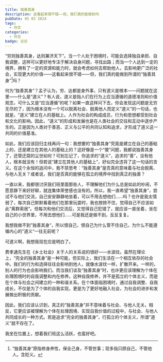 ```yaml
---
title: 独善其身
description: 这看起来很不错——但，我们真的能做到吗
pubDate: 05 03 2024
tags:
  - 作文
categories:
  - 作文
badge: 议论
---
```


“穷则独善其身，达则兼济天下”。当一个人处于困境时，可能会选择独自承担、自我调整，这样可以更好地专注于解决自身问题，寻找出路；而当一个人达到一定的境界，拥有了一定的资源和能力时，就会考虑如何去帮助他人，去影响更广泛的社会，实现更大的价值——这看起来很不错——但，我们真的能做到所谓的“独善其身”[^1]吗？

[^1]: “独善其身”原指修身养性，保全己身，不管世事；现多指只顾自己，不管他人。含贬义。

何为“独善其身”？孟子认为，穷、达都是身外事，只有道义是根本——问题就在这里——什么是“道义”？有人说，道义是指人们在行为上应当遵循的道德准则和价值观念，可什么又是“应当遵循”的呢？如果一直这样问下去，你会发现这问题是无穷无尽的了，因为根本没有一个可以脱离社会、脱离他人而定义“道义”的一句话，也就是，“道义”建立在人的基础上。人作为社会的构成成员，行为和思想都受到社会和文化的影响。因此，“道义”的形成和发展也是在人类社会的交往和互动中逐步产生的。正是因为人类对于善恶、正义与公平的共同认知和追求，才形成了道义这一共同的价值基准。

如此，我们应该回归主线再问一句：我想要的“独善其身”究竟是建立在自己的基础上的，还是建立在其他人的基础上的？这好像是一个“傻”问题，我都说独善其身了，还管迂腐的尘世如何？可别忘记了，你追求的“道义”，追求的“善”，没有他人，根本就没有！但若说“建立在其他人的基础上”，好似完全违背了这一句话的含义。在这个永恒的追问中，我不禁思考：“独善其身”是否真的意味着与社会脱离、与他人无关？或者说，我们是否真的能够在孤立的境界中找到真正的独善？

一直以来，我都很讨厌我们班里面那些人，不理解他们为什么总是如此的吵闹，不愿意静下来好好聊，就连集体荣誉感也没有的。所以，我一直希望“独善其身”，尝试不与他们交流，自己安安静静地坐着，可以不用去想他们……吗？也许是我太懦弱了，每次自己默默看着他们在那里玩耍时，我也按捺不住，觉得自己不应该如此“离群索居”。但每次和他们交流后，又觉得自己犯错了，就应该一直坐着，坐在自己的小世界里，不用去想他们……可是我还是做不到，反反复复。

我想我做不到”独善其身“，所以恨自己，恨自己为什么管不住自己，为什么不能遵循内心的”道义“一往无前呢？

可道义啊，我想我现在应是明白了。

费孝通先生在《乡土社会》关于人的关系说的很好——水波纹。虽然在理论上，“完全的独善其身”是一种可能，但实际上，我们生活在一个相互依存的社会中。我们的行为和选择往往会影响到他人，就像水波纹一样，扩散开来。一样的，别人的行为也会影响我们。而当我们谈及“独善其身”时，也许更应该理解为个体在处理困境时的自我调整和内在修养。这种自我修养，并不是孤立的个体主义，而是在个体与社会之间建立的一种和谐关系。在个体面临困境时，通过自我调整、自我成长，不仅是为了个体的自我实现，更是为了更好地融入社会，为社会的进步和发展做出积极的贡献。

因此，我们应该认识到，真正的“独善其身”并不意味着与社会、与他人无关。相反，它更应该被理解为个体在处理困境、实现自我价值的过程中，与社会、与他人共同成长的一种方式。若是追求“完全的独善其身”，行孤立的个体主义，所谓”道义“就不存在了。

我坐在位置上，想着我们班这么活跃，也蛮好吧。
